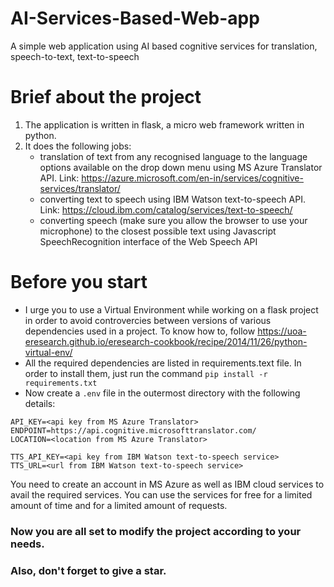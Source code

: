 # AI-Services-Based-Web-app
A simple web application using AI based cognitive services for translation, speech-to-text, text-to-speech

# Brief about the project
1. The application is written in flask, a micro web framework written in python.
2. It does the following jobs:
    - translation of text from any recognised language to the language options available on the drop down menu using MS Azure Translator API. Link: https://azure.microsoft.com/en-in/services/cognitive-services/translator/
    - converting text to speech using IBM Watson text-to-speech API. Link: https://cloud.ibm.com/catalog/services/text-to-speech/
    - converting speech (make sure you allow the browser to use your microphone) to the closest possible text using Javascript SpeechRecognition interface of the Web Speech API
    
# Before you start
- I urge you to use a Virtual Environment while working on a flask project in order to avoid controvercies between versions of various dependencies used in a project. To know how to, follow https://uoa-eresearch.github.io/eresearch-cookbook/recipe/2014/11/26/python-virtual-env/ 
- All the required dependencies are listed in requirements.text file. In order to install them, just run the command ```pip install -r requirements.txt```
- Now create a ```.env``` file in the outermost directory with the following details:
```
API_KEY=<api key from MS Azure Translator>
ENDPOINT=https://api.cognitive.microsofttranslator.com/
LOCATION=<location from MS Azure Translator>

TTS_API_KEY=<api key from IBM Watson text-to-speech service>
TTS_URL=<url from IBM Watson text-to-speech service>
```
You need to create an account in MS Azure as well as IBM cloud services to avail the required services.
You can use the services for free for a limited amount of time and for a limited amount of requests.

### Now you are all set to modify the project according to your needs.
### Also, don't forget to give a star.
